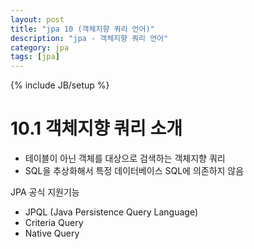 ```yaml
---
layout: post
title: "jpa 10 (객체지향 쿼리 언어)"
description: "jpa - 객체지향 쿼리 언어"
category: jpa
tags: [jpa]
---
```

{% include JB/setup %}

# 10.1 객체지향 쿼리 소개

- 테이블이 아닌 객체를 대상으로 검색하는 객체지향 쿼리
- SQL을 추상화해서 특정 데이터베이스 SQL에 의존하지 않음

JPA 공식 지원기능
- JPQL (Java Persistence Query Language)
- Criteria Query
- Native Query
